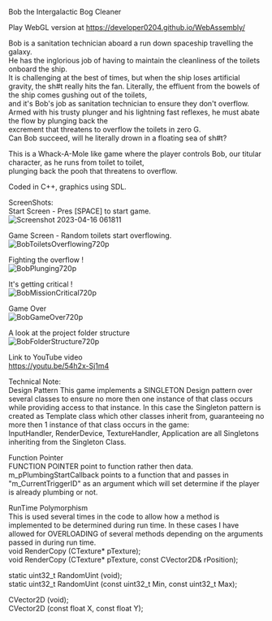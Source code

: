 Bob the Intergalactic Bog Cleaner  
  
Play WebGL version at https://developer0204.github.io/WebAssembly/  
  
  Bob is a sanitation technician aboard a run down spaceship travelling the galaxy.  
  He has the inglorious job of having to maintain the cleanliness of the toilets onboard the ship.  
  It is challenging at the best of times, but when the ship loses artificial gravity, the sh#t really hits the fan. 
  Literally, the effluent from the bowels of the ship comes gushing out of the toilets,  
  and it's Bob's job as sanitation technician to ensure they don't overflow.  
  Armed with his trusty plunger and his lightning fast reflexes, he must abate the flow by plunging back the  
  excrement that threatens to overflow the toilets in zero G.  
  Can Bob succeed, will he literally drown in a floating sea of sh#t?  
  
This is a Whack-A-Mole like game where the player controls Bob, our titular character, as he runs from toilet to toilet,  
plunging back the pooh that threatens to overflow.

Coded in C++, graphics using SDL.  

ScreenShots:  
Start Screen - Pres [SPACE] to start game.
![Screenshot 2023-04-16 061811](https://user-images.githubusercontent.com/112468923/232266281-86d7b077-0ffa-4a18-ad72-c3501e08ffec.png)
  
Game Screen - Random toilets start overflowing.  
![BobToiletsOverflowing720p](https://user-images.githubusercontent.com/112468923/231916757-aa6e4aac-2226-470d-975e-22a584be138f.png)  
  
Fighting the overflow !  
![BobPlunging720p](https://user-images.githubusercontent.com/112468923/231916797-55e6b067-6263-4df1-86ec-a81fc7f74f59.png)  
  
It's getting critical !  
![BobMissionCritical720p](https://user-images.githubusercontent.com/112468923/231916810-eb992628-acec-42ff-a7af-08d650547f9f.png)  
  
Game Over  
![BobGameOver720p](https://user-images.githubusercontent.com/112468923/231916821-1c14fb71-b017-4172-83bc-841becf279d1.png)  
  
A look at the project folder structure  
![BobFolderStructure720p](https://user-images.githubusercontent.com/112468923/231916833-d8754b45-2af4-4396-b83a-cff58f78b1ad.png)

Link to YouTube video  
https://youtu.be/54h2x-Sj1m4  

Technical Note:  
Design Pattern
This game implements a SINGLETON Design pattern over several classes to ensure no more then one instance of that class occurs while providing access to that instance. In this case the Singleton pattern is created as Template class which other classes inherit from, guaranteeing no more then 1 instance of that class occurs in the game:  
InputHandler, RenderDevice, TextureHandler, Application are all Singletons inheriting from the Singleton Class.  

Function Pointer  
FUNCTION POINTER point to function rather then data.  
m_pPlumbingStartCallback points to a function that and passes in "m_CurrentTriggerID" as an argument which will set determine if the player is already plumbing or not.  

RunTime Polymorphism  
This is used several times in the code to allow how a method is implemented to be determined during run time. In these cases I have allowed for OVERLOADING of several methods depending on the arguments passed in during run time.  
void			RenderCopy					(CTexture* pTexture);  
void			RenderCopy					(CTexture* pTexture, const CVector2D& rPosition);  

static uint32_t	RandomUint	(void);  
static uint32_t	RandomUint	(const uint32_t Min, const uint32_t Max);  

CVector2D				(void);  
CVector2D				(const float X, const float Y);  
